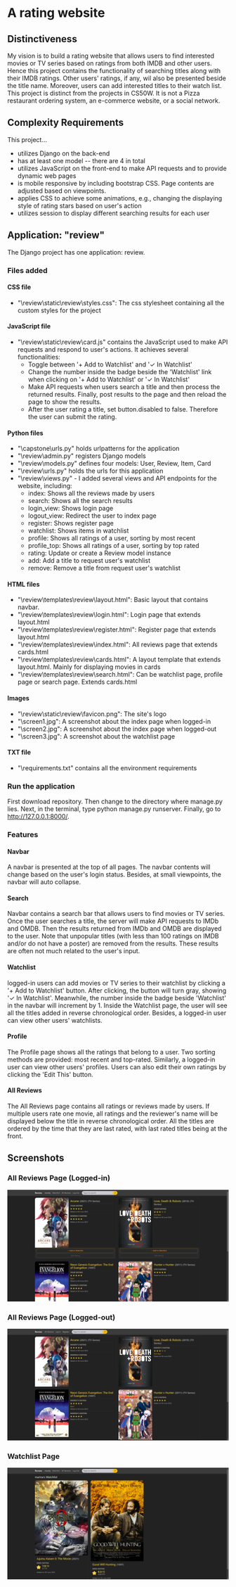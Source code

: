 # A rating website

## Distinctiveness
My vision is to build a rating website that allows users to find interested movies or TV series based on ratings from both IMDB and other users. Hence this project contains the functionality of searching titles along with their IMDB ratings. Other users' ratings, if any, wil also be presented beside the title name. Moreover, users can add interested titles to their watch list. This project is distinct from the projects in CS50W. It is not a Pizza restaurant ordering system, an e-commerce website, or a social network.

## Complexity Requirements
This project...
- utilizes Django on the back-end
- has at least one model -- there are 4 in total
- utilizes JavaScript on the front-end to make API requests and to provide dynamic web pages
- is mobile responsive by including bootstrap CSS. Page contents are adjusted based on viewpoints.
- applies CSS to achieve some animations, e.g., changing the displaying style of rating stars based on user's action
- utilizes session to display different searching results for each user

## Application: "review"
The Django project has one application: review.

### Files added
#### CSS file
- "\review\static\review\styles.css": The css stylesheet containing all the custom styles for the project
#### JavaScript file
- "\review\static\review\card.js" contains the JavaScript used to make API requests and respond to user's actions. It achieves several functionalities:
    - Toggle between '+ Add to Watchlist' and '✓ In Watchlist'
    - Change the number inside the badge beside the 'Watchlist' link when clicking on '+ Add to Watchlist' or '✓ In Watchlist'
    - Make API requests when users search a title and then process the returned results. Finally, post results to the page and then reload the page to show the results.
    - After the user rating a title, set button.disabled to false. Therefore the user can submit the rating.
#### Python files
- "\capstone\urls.py" holds urlpatterns for the application
- "\review\admin.py" registers Django models
- "\review\models.py" defines four models: User, Review, Item, Card
- "\review\urls.py" holds the urls for this application
- "\review\views.py" - I added several views and API endpoints for the website, including:
    - index: Shows all the reviews made by users
    - search: Shows all the search results
    - login_view: Shows login page
    - logout_view: Redirect the user to index page
    - register: Shows register page
    - watchlist: Shows items in watchlist
    - profile: Shows all ratings of a user, sorting by most recent
    - profile_top: Shows all ratings of a user, sorting by top rated
    - rating: Update or create a Review model instance
    - add: Add a title to request user's watchlist
    - remove: Remove a title from request user's watchlist
#### HTML files
- "\review\templates\review\layout.html": Basic layout that contains navbar.
- "\review\templates\review\login.html": Login page that extends layout.html
- "\review\templates\review\register.html": Register page that extends layout.html
- "\review\templates\review\index.html": All reviews page that extends cards.html
- "\review\templates\review\cards.html": A layout template that extends layout.html. Mainly for displaying movies in cards
- "\review\templates\review\search.html": Can be watchlist page, profile page or search page. Extends cards.html
#### Images
- "\review\static\review\favicon.png": The site's logo
- "\screen1.jpg": A screenshot about the index page when logged-in
- "\screen2.jpg": A screenshot about the index page when logged-out
- "\screen3.jpg": A screenshot about the watchlist page
#### TXT file
- "\requirements.txt" contains all the environment requirements


### Run the application
First download repository. Then change to the directory where manage.py lies. Next, in the terminal, type python manage.py runserver. Finally, go to http://127.0.0.1:8000/.

### Features
#### Navbar
A navbar is presented at the top of all pages. The navbar contents will change based on the user's login status. Besides, at small viewpoints, the navbar will auto collapse.

#### Search
Navbar contains a search bar that allows users to find movies or TV series. Once the user searches a title, the server will make API requests to IMDb and OMDB. Then the results returned from IMDb and OMDB are displayed to the user. Note that unpopular titles (with less than 100 ratings on IMDB and/or do not have a poster) are removed from the results. These results are often not much related to the user's input.

#### Watchlist
logged-in users can add movies or TV series to their watchlist by clicking a '+ Add to Watchlist' button. After clicking, the button will turn gray, showing '✓ In Watchlist'. Meanwhile, the number inside the badge beside 'Watchlist' in the navbar will increment by 1. Inside the Watchlist page, the user will see all the titles added in reverse chronological order. Besides, a logged-in user can view other users' watchlists.

#### Profile
The Profile page shows all the ratings that belong to a user. Two sorting methods are provided: most recent and top-rated. Similarly, a logged-in user can view other users' profiles. Users can also edit their own ratings by clicking the 'Edit This' button.

#### All Reviews
The All Reviews page contains all ratings or reviews made by users. If multiple users rate one movie, all ratings and the reviewer's name will be displayed below the title in reverse chronological order. All the titles are ordered by the time that they are last rated, with last rated titles being at the front.

## Screenshots
### All Reviews Page (Logged-in)
![screenshot 1](screen1.jpg)
### All Reviews Page (Logged-out)
![screenshot 2](screen2.jpg)
### Watchlist Page
![screenshot 3](screen3.jpg)
